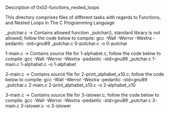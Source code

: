 Description of 0x02-functions_nested_loops

This directory comprises files of different tasks with regards to Functions, and Nested Loops in The C Programming Language

_putchar.c -> Contains allowed function _putchar(), standard library is not allowed; follow the code below to compile:
	gcc -Wall -Werror -Wextra -pedantic -std=gnu89 _putchar.c 0-putchar.c -o 0-putchar

1-main.c -> Contains source file for 1-alphabet.c; follow the code below to compile:
	gcc -Wall -Werror -Wextra -pedantic -std=gnu89 _putchar.c 1-main.c 1-alphabet.c -o 1-alphabet

2-main.c -> Contains source file for 2-print_alphabet_x10.c; follow the code below to compile:
	gcc -Wall -Werror -Wextra -pedantic -std=gnu89 _putchar.c 2-main.c 2-print_alphabet_x10.c -o 2-alphabet_x10

3-main.c -> Contains source file for 3-islower.c; follow the code below to compile:
	gcc -Wall -Werror -Wextra -pedantic -std=gnu89 _putchar.c 3-main.c 3-islower.c -o 3-islower
